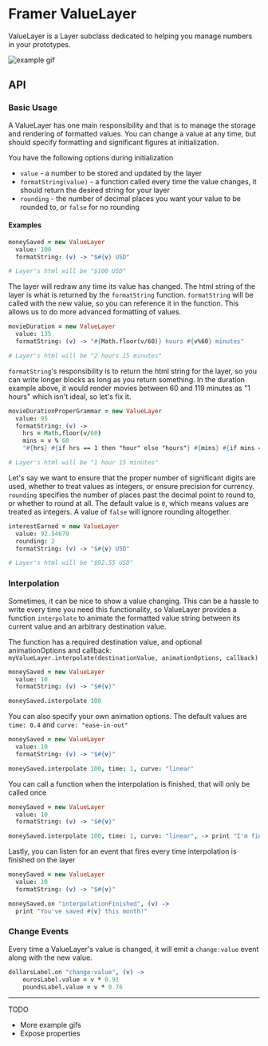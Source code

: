 # Framer ValueLayer

ValueLayer is a Layer subclass dedicated to helping you manage numbers in your prototypes.

![example gif](http://i.giphy.com/l46C6q33wRPvFPFoQ.gif)

## API

### Basic Usage
A ValueLayer has one main responsibility and that is to manage the storage and rendering of formatted values. You can change a value at any time, but should specify formatting and significant figures at initialization.

You have the following options during initialization
- ```value``` - a number to be stored and updated by the layer
- ```formatString(value)``` - a function called every time the value changes, it should return the desired string for your layer
- ```rounding``` - the number of decimal places you want your value to be rounded to, or `false` for no rounding

#### Examples

```coffeescript
moneySaved = new ValueLayer
  value: 100
  formatString: (v) -> "$#{v} USD"

# Layer's html will be "$100 USD"
```
The layer will redraw any time its value has changed. The html string of the layer is what is returned by the `formatString` function. `formatString` will be called with the new value, so you can reference it in the function. This allows us to do more advanced formatting of values.

```coffeescript
movieDuration = new ValueLayer
  value: 135
  formatString: (v) -> "#{Math.floor(v/60)} hours #{v%60} minutes"

# Layer's html will be "2 hours 15 minutes"
```

`formatString`'s responsibility is to return the html string for the layer, so you can write longer blocks as long as you return something. In the duration example above, it would render movies between 60 and 119 minutes as "1 hours" which isn't ideal, so let's fix it.

```coffeescript
movieDurationProperGrammar = new ValueLayer
  value: 95
  formatString: (v) ->
  	hrs = Math.floor(v/60)
  	mins = v % 60
  	"#{hrs} #{if hrs == 1 then "hour" else "hours"} #{mins} #{if mins == 1 then "minute" else "minutes"}"

# Layer's html will be "1 hour 15 minutes"
```

Let's say we want to ensure that the proper number of significant digits are used, whether to treat values as integers, or ensure precision for currency. `rounding` specifies the number of places past the decimal point to round to, or whether to round at all. The default value is `0`, which means values are treated as integers. A value of `false` will ignore rounding altogether.

```coffeescript
interestEarned = new ValueLayer
  value: 92.54679
  rounding: 2
  formatString: (v) -> "$#{v} USD"

# Layer's html will be "$92.55 USD"
```

### Interpolation
Sometimes, it can be nice to show a value changing. This can be a hassle to write every time you need this functionality, so ValueLayer provides a function `interpolate` to animate the formatted value string between its current value and an arbitrary destination value.

The function has a required destination value, and optional animationOptions and callback: `myValueLayer.interpolate(destinationValue, animationOptions, callback)`

```coffeescript
moneySaved = new ValueLayer
  value: 10
  formatString: (v) -> "$#{v}"

moneySaved.interpolate 100
```

You can also specify your own animation options. The default values are `time: 0.4` and `curve: "ease-in-out"`
```coffeescript
moneySaved = new ValueLayer
  value: 10
  formatString: (v) -> "$#{v}"

moneySaved.interpolate 100, time: 1, curve: "linear"
```

You can call a function when the interpolation is finished, that will only be called once
```coffeescript
moneySaved = new ValueLayer
  value: 10
  formatString: (v) -> "$#{v}"

moneySaved.interpolate 100, time: 1, curve: "linear", -> print "I'm finished!"
```

Lastly, you can listen for an event that fires every time interpolation is finished on the layer
```coffeescript
moneySaved = new ValueLayer
  value: 10
  formatString: (v) -> "$#{v}"

moneySaved.on "interpolationFinished", (v) ->
  print "You've saved #{v} this month!"
```


### Change Events

Every time a ValueLayer's value is changed, it will emit a `change:value` event along with the new value.
```coffeescript
dollarsLabel.on "change:value", (v) ->
	eurosLabel.value = v * 0.91
	poundsLabel.value = v * 0.76

```
_____

TODO

- More example gifs
- Expose properties
